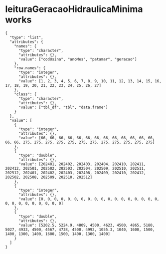 # leituraGeracaoHidraulicaMinima works

    {
      "type": "list",
      "attributes": {
        "names": {
          "type": "character",
          "attributes": {},
          "value": ["codUsina", "anoMes", "patamar", "geracao"]
        },
        "row.names": {
          "type": "integer",
          "attributes": {},
          "value": [1, 2, 3, 4, 5, 6, 7, 8, 9, 10, 11, 12, 13, 14, 15, 16, 17, 18, 19, 20, 21, 22, 23, 24, 25, 26, 27]
        },
        "class": {
          "type": "character",
          "attributes": {},
          "value": ["tbl_df", "tbl", "data.frame"]
        }
      },
      "value": [
        {
          "type": "integer",
          "attributes": {},
          "value": [66, 66, 66, 66, 66, 66, 66, 66, 66, 66, 66, 66, 66, 66, 66, 275, 275, 275, 275, 275, 275, 275, 275, 275, 275, 275, 275]
        },
        {
          "type": "double",
          "attributes": {},
          "value": [202401, 202402, 202403, 202404, 202410, 202411, 202412, 202501, 202502, 202503, 202504, 202509, 202510, 202511, 202512, 202401, 202402, 202403, 202408, 202409, 202410, 202412, 202502, 202508, 202509, 202510, 202512]
        },
        {
          "type": "integer",
          "attributes": {},
          "value": [0, 0, 0, 0, 0, 0, 0, 0, 0, 0, 0, 0, 0, 0, 0, 0, 0, 0, 0, 0, 0, 0, 0, 0, 0, 0, 0]
        },
        {
          "type": "double",
          "attributes": {},
          "value": [5202.5, 5224.9, 4809, 4500, 4623, 4500, 4865, 5180, 5027, 4933, 4500, 4567, 4738, 4500, 4992, 1055.3, 1040, 1600, 1500, 1400, 1300, 1400, 1600, 1500, 1400, 1300, 1400]
        }
      ]
    }

